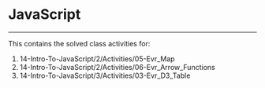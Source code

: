# JavaScript
----
This contains the solved class activities for:
1. 14-Intro-To-JavaScript/2/Activities/05-Evr_Map
2. 14-Intro-To-JavaScript/2/Activities/06-Evr_Arrow_Functions
3. 14-Intro-To-JavaScript/3/Activities/03-Evr_D3_Table

